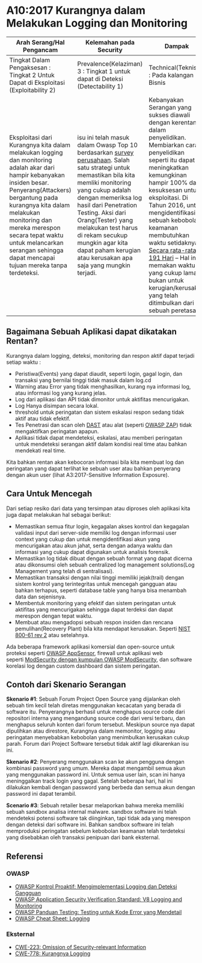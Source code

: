 # A10:2017 Kurangnya dalam Melakukan Logging dan Monitoring

| Arah Serang/Hal Pengancam | Kelemahan pada Security         | Dampak               |
| -- | -- | -- |
| Tingkat Dalam Pengaksesan : Tingkat 2 Untuk Dapat di Eksploitasi (Exploitability 2) | Prevalence(Kelaziman) 3 : Tingkat 1 untuk dapat di Deteksi (Detectability 1)| Technical(Teknis) 2 : Pada kalangan Bisnis |
| Eksploitasi dari Kurangnya kita dalam melakukan logging dan monitoring adalah akar dari hampir kebanyakan insiden besar. Penyerang(Attackers) bergantung pada kurangnya kita dalam melakukan monitoring dan mereka merespon secara tepat waktu untuk melancarkan serangan sehingga dapat mencapai tujuan mereka tanpa terdeteksi. | isu ini telah masuk dalam Owasp Top 10 berdasarkan [survey perusahaan](https://owasp.blogspot.com/2017/08/owasp-top-10-2017-project-update.html). Salah satu strategi untuk memastikan bila kita memliki monitoring yang cukup adalah dengan memeriksa log hasil dari Penetration Testing. Aksi dari Orang(Tester) yang melakukan test harus di rekam secukup mungkin agar kita dapat paham kerugian atau kerusakan apa saja yang mungkin terjadi. | Kebanyakan Serangan yang sukses diawali dengan kerentanan dalam penyelidikan. Membiarkan cara penyelidikan seperti itu dapat meningkatkan kemungkinan hampir 100% dari kesuksesan untuk eksploitasi. Di Tahun 2016, untuk mengidentifikasi sebuah kebobolan keamanan membutuhkan waktu setidaknya [Secara rata-rata 191 Hari](https://www-01.ibm.com/common/ssi/cgi-bin/ssialias?htmlfid=SEL03130WWEN&) – Hal ini memakan waktu yang cukup lama bukan untuk kerugian/kerusakan yang telah ditimbulkan dari sebuah peretasan. |

## Bagaimana Sebuah Aplikasi dapat dikatakan Rentan?

Kurangnya dalam logging, deteksi, monitoring dan respon aktif dapat terjadi setiap waktu :

* Peristiwa(Events) yang dapat diaudit, seperti login, gagal login, dan transaksi yang bernilai tinggi tidak masuk dalam log.cd
* Warning atau Error yang tidak menghasilkan, kurang nya informasi log, atau informasi log yang kurang jelas.
* Log dari aplikasi dan API tidak dimonitor untuk aktifitas mencurigakan.
* Log Hanya disimpan secara lokal.
* threshold untuk peringatan dan sistem eskalasi respon sedang tidak aktif atau tidak efektif.
* Tes Penetrasi dan scan oleh [DAST](https://www.owasp.org/index.php/Category:Vulnerability_Scanning_Tools) atau alat (seperti [OWASP ZAP](https://www.owasp.org/index.php/OWASP_Zed_Attack_Proxy_Project)) tidak mengaktifkan peringatan apapun.
* Aplikasi tidak dapat mendeteksi, eskalasi, atau memberi peringatan untuk mendeteksi serangan aktif dalam kondisi real time atau bahkan mendekati real time.

Kita bahkan rentan akan kebocoran informasi bila kita membuat log dan peringatan yang dapat terlihat ke sebuah user atau bahkan penyerang dengan akun user (lihat A3:2017-Sensitive Information Exposure).

## Cara Untuk Mencegah

Dari setiap resiko dari data yang tersimpan atau diproses oleh aplikasi kita juga dapat melakukan hal sebagai berikut: 

* Memastikan semua fitur login, kegagalan akses kontrol dan kegagalan validasi input dari server-side memiliki log dengan informasi user context yang cukup dan untuk mengidentifikasi akun yang mencurigakan atau akun jahat, serta dengan adanya waktu dan informasi yang cukup dapat digunakan untuk analisis forensik.
* Memastikan log tidak dibuat dengan sebuah format yang dapat dicerna atau dikonsumsi oleh sebuah centralized log management solutions(Log Management yang telah di sentralisasi).
* Memastikan transaksi dengan nilai tinggi memiliki jejak(trail) dengan sistem kontrol yang terintegritas untuk mencegah gangguan atau bahkan terhapus, seperti database table yang hanya bisa menambah data dan sejenisnya. 
* Membentuk monitoring yang efektif dan sistem peringatan untuk aktifitas yang mencurigakan sehingga dapat terdeksi dan dapat merespon dengan tepat waktu.
* Membuat atau mengadopsi sebuah respon insiden dan rencana pemulihan(Recovery Plant) bila kita mendapat kerusakan. Seperti [NIST 800-61 rev 2](https://csrc.nist.gov/publications/detail/sp/800-61/rev-2/final) atau setelahnya.

Ada beberapa framework aplikasi komersial dan open-source untuk proteksi seperti [OWASP AppSensor](https://www.owasp.org/index.php/OWASP_AppSensor_Project), firewall untuk aplikasi web seperti [ModSecurity dengan kumpulan OWASP ModSecurity](https://www.owasp.org/index.php/Category:OWASP_ModSecurity_Core_Rule_Set_Project), dan software korelasi log dengan custom dashboard dan sistem peringatan.

## Contoh dari Skenario Serangan

**Skenario #1**: Sebuah Forum Project Open Source yang dijalankan oleh sebuah tim kecil telah diretas menggunakan kecacatan yang berada di software itu. Penyerangnya berhasil untuk menghapus source code dari repositori interna yang mengandung source code dari versi terbaru, dan menghapus seluruh konten dari forum tersebut. Meskipun source nya dapat dipulihkan atau direstore, Kurangnya dalam memonitor, logging atau peringatan menyebabkan kebobolan yang menimbulkan kerusakan cukup parah. Forum dari Project Software tersebut tidak aktif lagi dikarenkan isu ini.

**Skenario #2**: Penyerang menggunakan scan ke akun pengguna dengan kombinasi password yang umum. Mereka dapat mengambil semua akun yang menggunakan password ini. Untuk semua user lain, scan ini hanya meninggalkan track login yang gagal. Setelah beberapa hari, hal ini dilakukan kembali dengan password yang berbeda dan semua akun dengan password ini dapat terambil.

**Scenario #3**: Sebuah retailer besar melaporkan bahwa mereka memiliki sebuah sandbox analisa internal malware. sandbox software ini telah mendeteksi potensi software tak diinginkan, tapi tidak ada yang merespon dengan deteksi dari software ini. Bahkan sandbox software ini telah memproduksi peringatan sebelum kebobolan keamanan telah terdeteksi yang disebabkan oleh transaksi penipuan dari bank eksternal.

## Referensi

### OWASP

* [OWASP Kontrol Proaktif: Mengimplementasi Logging dan Deteksi Gangguan](https://www.owasp.org/index.php/OWASP_Proactive_Controls#8:_Implement_Logging_and_Intrusion_Detection)
* [OWASP Application Security Verification Standard: V8 Logging and Monitoring](https://www.owasp.org/index.php/Category:OWASP_Application_Security_Verification_Standard_Project#tab=Home)
* [OWASP Panduan Testing: Testing untuk Kode Error yang Mendetail](https://www.owasp.org/index.php/Category:OWASP_Application_Security_Verification_Standard_Project#tab=Home)
* [OWASP Cheat Sheet: Logging](https://www.owasp.org/index.php/Logging_Cheat_Sheet)

### Eksternal

* [CWE-223: Omission of Security-relevant Information](https://cwe.mitre.org/data/definitions/223.html)
* [CWE-778: Kurangnya Logging](https://cwe.mitre.org/data/definitions/778.html)
